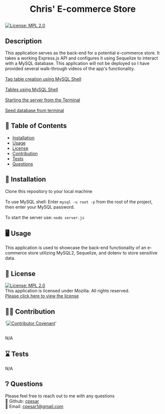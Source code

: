 # <p align="center"> Chris' E-commerce Store </p>
  
  [![License: MPL 2.0](https://img.shields.io/badge/License-MPL%202.0-brightgreen.svg)](https://opensource.org/licenses/MPL-2.0) 
  <br />

  ## Description
  This application serves as the back-end for a potential e-commerce store. It takes a working Express.js API and configures it using Sequelize to interact with a MySQL database. This application will not be deployed so I have provided several walk-through videos of the app's functionality.
  <br />
  <br />
  [Tag table creation using MySQL Shell](https://www.youtube.com/watch?v=0pD19aGeOxU)
  <br />
  <br />
  [Tables using MySQL Shell](https://www.youtube.com/watch?v=54qtMK_VpKI)
  <br />
  <br />
  [Starting the server from the Terminal](https://www.youtube.com/watch?v=eDZoeqJkpmg)
  <br />
  <br />
  [Seed database from terminal](https://www.youtube.com/watch?v=jxVa960Dq8U)
  
  
  

  ## :open_book: Table of Contents
  * [Installation](#installation)
  * [Usage](#usage)
  * [License](#license)
  * [Contribution](#contribution)
  * [Tests](#tests)
  * [Questions](#questions)

  

  ## :wrench: Installation
  <a name="installation">Clone this repository to your local machine</a>
  <br />
  <br />
  To use MySQL shell: Enter `mysql -u root -p` from the root of the project, then enter your MySQL password.
  <br />
  <br />
  To start the server use: `node server.js` 


  ## :desktop_computer: Usage
  <a name="usage">This application is used to showcase the back-end functionality of an e-commerce store utilizing MySQL2, Sequelize, and dotenv to store sensitive data. </a>
  <br />
  
  

  ## :scroll: License 
  <a name="license">[![License: MPL 2.0](https://img.shields.io/badge/License-MPL%202.0-brightgreen.svg)](https://opensource.org/licenses/MPL-2.0)</a>
  <br />This application is licensed under Mozilla. All rights reserved.<br />[Please click here to view the license](https://www.mozilla.org/en-US/MPL/2.0/FAQ/)


  ## :weight_lifting_man: Contribution
  '[![Contributor Covenant](https://img.shields.io/badge/Contributor%20Covenant-2.0-4baaaa.svg)](code_of_conduct.md)'

  <br /><a name="contribution">N/A</a>
  

  ## :hourglass: Tests
  <a name="tests">N/A</a>
  

  ## :grey_question: Questions
  Please feel free to reach out to me with any questions<br />
  :wave: Github: <a name = "questions">[cpesar](https://github.com/cpesar)</a>
  <br />
  :postbox: Email: <a name = "questions">cpesar1@gmail.com</a>
  

  

